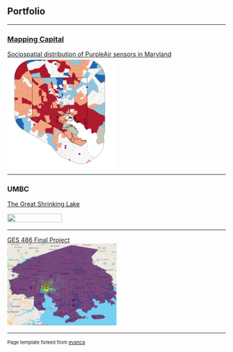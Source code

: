 ## Portfolio

---

### [Mapping Capital](https://mapping.capital)

[Sociospatial distribution of PurpleAir sensors in Maryland](/dss/purple.md) <br/>
<img src="images/it worked MHI.png?raw=true" width = "50%" height = "50%"/>

---
### UMBC

[The Great Shrinking Lake](/381_proj) <br/>
<p><a href="/381_proj">
<img src="381_proj/images/true_color.gif" width = "50%" height = "50%"/>
</a></p>

---

[GES 486 Final Project](/finalproj/index.md) <br/>
<img src="finalproj/images/Screenshot 2022-05-09 131724.png" width = "50%" height = "50%"/>


---
<p style="font-size:11px">Page template forked from <a href="https://github.com/evanca/quick-portfolio">evanca</a></p>
<!-- Remove above link if you don't want to attibute -->
